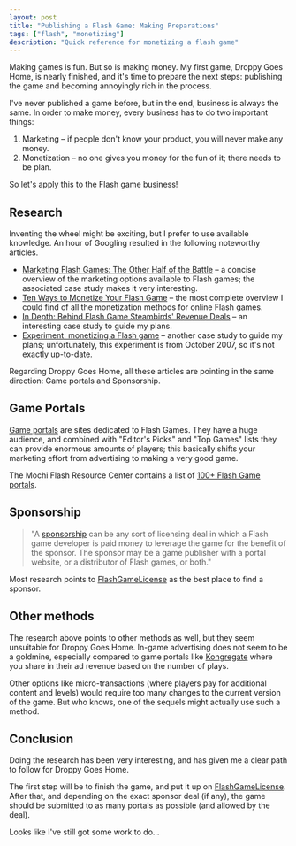 ```yaml
---
layout: post
title: "Publishing a Flash Game: Making Preparations"
tags: ["flash", "monetizing"]
description: "Quick reference for monetizing a flash game"
---
```


Making games is fun. But so is making money. My first game, Droppy Goes Home, is nearly finished, and it's time to
prepare the next steps: publishing the game and becoming annoyingly rich in the process.


I've never published a game before, but in the end, business is always the same. In order to make money, every business
has to do two important things:

1. Marketing – if people don't know your product, you will never make any money.
2. Monetization – no one gives you money for the fun of it; there needs to be plan.

So let's apply this to the Flash game business!

Research
--------

Inventing the wheel might be exciting, but I prefer to use available knowledge. An hour of Googling resulted in the
following noteworthy articles.

- [Marketing Flash Games: The Other Half of the Battle][] – a concise overview of the marketing options available to
  Flash games; the associated case study makes it very interesting.
- [Ten Ways to Monetize Your Flash Game][] – the most complete overview I could find of all the monetization methods
  for online Flash games.
- [In Depth: Behind Flash Game Steambirds' Revenue Deals][] – an interesting case study to guide my plans.
- [Experiment: monetizing a Flash game][] – another case study to guide my plans; unfortunately, this experiment is
  from October 2007, so it's not exactly up-to-date.

Regarding Droppy Goes Home, all these articles are pointing in the same direction: Game portals and Sponsorship.

Game Portals
------------

[Game portals] are sites dedicated to Flash Games. They have a huge audience, and combined with "Editor's Picks"
and "Top Games" lists they can provide enormous amounts of players; this basically shifts your marketing effort from
advertising to making a very good game.

The Mochi Flash Resource Center contains a list of [100+ Flash Game portals].

Sponsorship
-----------

> "A [sponsorship][] can be any sort of licensing deal in which a Flash game developer is paid money to leverage the game
> for the benefit of the sponsor. The sponsor may be a game publisher with a portal website, or a distributor of Flash
> games, or both."

Most research points to  [FlashGameLicense] as the best place to find a sponsor.

Other methods
-------------

The research above points to other methods as well, but they seem unsuitable for Droppy Goes Home.
In-game advertising does not seem to be a goldmine, especially compared to game portals like
[Kongregate] where you share in their ad revenue based on the number of plays.

Other options like micro-transactions (where players pay for additional content and levels) would require too many
changes to the current version of the game. But who knows, one of the sequels might actually use such a method.

Conclusion
----------

Doing the research has been very interesting, and has given me a clear path to follow for Droppy Goes Home.

The first step will be to finish the game, and put it up on [FlashGameLicense]. After that, and depending on the
exact sponsor deal (if any), the game should be submitted to as many portals as possible (and allowed by the deal).

Looks like I've still got some work to do...


[Marketing Flash Games: The Other Half of the Battle]: http://mochiland.com/articles/marketing-flash-games-the-other-half-of-the-battle
[Ten Ways to Monetize Your Flash Game]: http://evolutionlive.blogspot.com/2009/06/ten-ways-to-monetize-your-flash-game.html
[In Depth: Behind Flash Game Steambirds' Revenue Deals]: http://www.gamasutra.com/view/news/27924/InDepth_Behind_Flash_Game_SteamBirds_Revenue_Deals.php
[Experiment: monetizing a Flash game]: http://www.emanueleferonato.com/2007/10/28/experiment-monetizing-a-flash-game/
[Game portals]: http://wiki.mochimedia.com/w/page/15156191/Flash%20Game%20Portals%20to%20Submit%20Your%20Game
[100+ Flash Game portals]: http://wiki.mochimedia.com/w/page/15156191/Flash%20Game%20Portals%20to%20Submit%20Your%20Game
[FlashGameLicense]: http://www.flashgamelicense.com/
[Kongregate]: http://www.flashgamelicense.com/index.php
[sponsorship]: http://www.flashgamelicense.com/view_library.php?page=what-is-a-sponsorship
